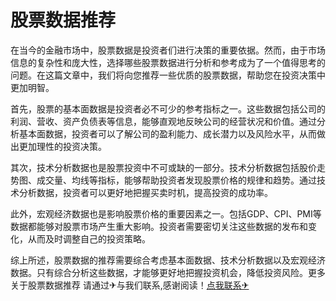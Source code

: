 # 股票数据推荐

在当今的金融市场中，股票数据是投资者们进行决策的重要依据。然而，由于市场信息的复杂性和庞大性，选择哪些股票数据进行分析和参考成为了一个值得思考的问题。在这篇文章中，我们将向您推荐一些优质的股票数据，帮助您在投资决策中更加明智。

首先，股票的基本面数据是投资者必不可少的参考指标之一。这些数据包括公司的利润、营收、资产负债表等信息，能够直观地反映公司的经营状况和价值。通过分析基本面数据，投资者可以了解公司的盈利能力、成长潜力以及风险水平，从而做出更加理性的投资决策。

其次，技术分析数据也是股票投资中不可或缺的一部分。技术分析数据包括股价走势图、成交量、均线等指标，能够帮助投资者发现股票价格的规律和趋势。通过技术分析数据，投资者可以更好地把握买卖时机，提高投资的成功率。

此外，宏观经济数据也是影响股票价格的重要因素之一。包括GDP、CPI、PMI等数据都能够对股票市场产生重大影响。投资者需要密切关注这些数据的发布和变化，从而及时调整自己的投资策略。

综上所述，股票数据的推荐需要综合考虑基本面数据、技术分析数据以及宏观经济数据。只有综合分析这些数据，才能够更好地把握投资机会，降低投资风险。更多关于股票数据推荐 请通过✈与我们联系,感谢阅读！[点我联系✈](https://en.G208.com)